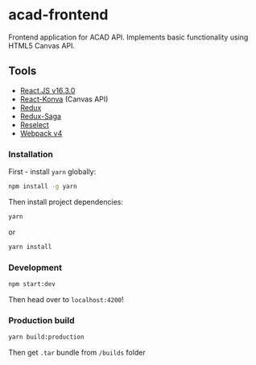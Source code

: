 # acad-frontend

Frontend application for ACAD API. Implements basic functionality using HTML5 Canvas API.


## Tools
* [React.JS v16.3.0](https://reactjs.org/)
* [React-Konva](https://github.com/lavrton/react-konva/) (Canvas API)
* [Redux](https://redux.js.org/)
* [Redux-Saga](https://redux-saga.js.org/)
* [Reselect](https://github.com/reduxjs/reselect)
* [Webpack v4](https://webpack.js.org/)

### Installation

First - install `yarn` globally:
```sh
npm install -g yarn
```

Then install project dependencies:
```sh
yarn
```
or
```sh
yarn install
```

### Development

```sh
npm start:dev
```

Then head over to `localhost:4200`!


### Production build

```sh
yarn build:production
```

Then get `.tar` bundle from `/builds` folder

